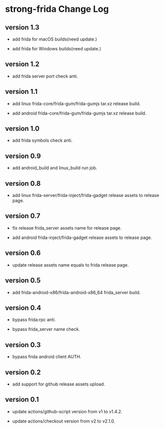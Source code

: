 # strong-frida Change Log

## version 1.3

- add frida for macOS builds(need update.)

- add frida for Windows builds(need update.)

## version 1.2

- add frida server port check anti.

## version 1.1

- add linux frida-core/frida-gum/frida-gumjs tar.xz release build.

- add android frida-core/frida-gum/frida-gumjs tar.xz release build.

## version 1.0

- add frida symbols check anti.

## version 0.9

- add android_build and linux_build run job.

## version 0.8

- add linux frida-server/frida-inject/frida-gadget release assets to release page.

## version 0.7

- fix release frida_server assets name for release page.

- add android frida-inject/frida-gadget release assets to release page.

## version 0.6

- update release assets name equals to frida release page.

## version 0.5

- add frida-android-x86/frida-android-x86_64 frida_server build.

## version 0.4

- bypass frida:rpc anti.

- bypass frida_server name check.

## version 0.3

- bypass frida android client AUTH.

## version 0.2

- add support for github release assets upload.


## version 0.1

- update actions/github-script version from v1 to v1.4.2.

- update actions/checkout version from v2 to v2.1.0.
